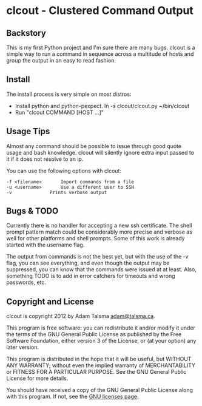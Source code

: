 clcout - Clustered Command Output
=================================

Backstory
---------

This is my first Python project and I'm sure there are many bugs.
clcout is a simple way to run a command in sequence across a 
multitude of hosts and group the output in an easy to read fashion.

Install
-------

The install process is very simple on most distros:

- Install python and python-pexpect.
 ln -s clcout/clcout.py ~/bin/clcout
- Run "clcout COMMAND [HOST ...]"

Usage Tips
----------

Almost any command should be possible to issue through good quote
usage and bash knowledge. clcout will silently ignore extra input
passed to it if it does not resolve to an ip.

You can use the following options with clcout:
	
	-f <filename>		Import commands from a file
	-u <username>		Use a different user to SSH
	-v     			Prints verbose output

Bugs & TODO
-----------

Currently there is no handler for accepting a new ssh certificate.
The shell prompt pattern match could be considerably more precise 
and verbose as well for other platforms and shell prompts. Some of
this work is already started with the username flag.

The output from commands is not the best yet, but with the use of
the -v flag, you can see everything, and even though the output
may be suppressed, you can know that the commands were issued at
at least. Also, something TODO is to add in error catchers for
timeouts and wrong passwords, etc.

Copyright and License
---------------------

clcout is copyright 2012 by Adam Talsma <adam@talsma.ca>.

This program is free software: you can redistribute it and/or modify
it under the terms of the GNU General Public License as published by
the Free Software Foundation, either version 3 of the License, or
(at your option) any later version.

This program is distributed in the hope that it will be useful,
but WITHOUT ANY WARRANTY; without even the implied warranty of
MERCHANTABILITY or FITNESS FOR A PARTICULAR PURPOSE.  See the
GNU General Public License for more details.

You should have received a copy of the GNU General Public License
along with this program.  If not, see the
[GNU licenses page](http://www.gnu.org/licenses/).
